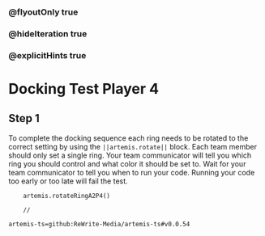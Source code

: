 ### @flyoutOnly true
### @hideIteration true
### @explicitHints true

# Docking Test Player 4

## Step 1
To complete the docking sequence each ring needs to be rotated to the correct setting by using the ``||artemis.rotate||`` block. Each team member should only set a single ring. Your team communicator will tell you which ring you should control and what color it should be set to. Wait for your team communicator to tell you when to run your code. Running your code too early or too late will fail the test.

```ghost
    artemis.rotateRingA2P4()
```
```template
    //
```

```package
artemis-ts=github:ReWrite-Media/artemis-ts#v0.0.54
```